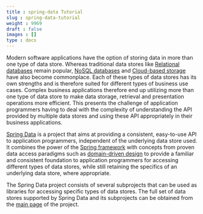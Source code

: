 ```yaml
---
title : spring-data Tutorial
slug : spring-data-tutorial
weight : 9969
draft : false
images : []
type : docs
---
```


Modern software applications have the option of storing data in more than one type of data store. Whereas traditional data stores like [Relational databases](https://en.wikipedia.org/wiki/Relational_database) remain popular, [NoSQL databases](https://en.wikipedia.org/wiki/NoSQL) and [Cloud-based storage](https://en.wikipedia.org/wiki/Cloud_storage) have also become commonplace. Each of these types of data stores has its own strengths and is therefore suited for different types of business use cases. Complex business applications therefore end up utilizing more than one type of data store to make data storage, retrieval and presentation operations more efficient. This presents the challenge of application programmers having to deal with the complexity of understanding the API provided by multiple data stores and using these API appropriately in their business applications.

[Spring Data](http://projects.spring.io/spring-data/) is a project that aims at providing a consistent, easy-to-use API to application programmers, independent of the underlying data store used. It combines the power of the [Spring framework](http://projects.spring.io/spring-framework/) with concepts from proven data access paradigms such as [domain-driven design](https://en.wikipedia.org/wiki/Domain-driven_design) to provide a familiar and consistent foundation to application programmers for accessing different types of data stores, while still retaining the specifics of an underlying data store, where appropriate.

The Spring Data project consists of several subprojects that can be used as libraries for accessing specific types of data stores. The full set of data stores supported by Spring Data and its subprojects can be obtained from the [main page](http://projects.spring.io/spring-data/) of the project.


